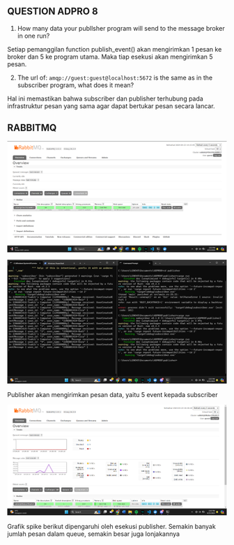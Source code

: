 ## QUESTION ADPRO 8

1. How many data your publlsher program will send to the message broker in one run?

Setiap pemanggilan function publish_event() akan mengirimkan 1 pesan ke broker dan 5 ke program utama. Maka tiap esekusi akan mengirimkan 5 pesan.

2. The url of: `amqp://guest:guest@localhost:5672` is the same as in the subscriber program, what does it mean?

Hal ini memastikan bahwa subscriber dan publisher terhubung pada infrastruktur pesan yang sama agar dapat bertukar pesan secara lancar.

## RABBITMQ

![alt text](image.png)

![alt text](image-1.png)

Publisher akan mengirimkan pesan data, yaitu 5 event kepada subscriber

![alt text](image-2.png)

Grafik spike berikut dipengaruhi oleh esekusi publisher. Semakin banyak jumlah pesan dalam queue, semakin besar juga lonjakannya